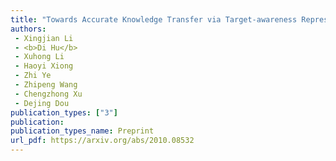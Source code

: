 ```yaml
---  
title: "Towards Accurate Knowledge Transfer via Target-awareness Representation Disentanglement"  
authors:  
 - Xingjian Li  
 - <b>Di Hu</b>  
 - Xuhong Li  
 - Haoyi Xiong  
 - Zhi Ye  
 - Zhipeng Wang  
 - Chengzhong Xu  
 - Dejing Dou  
publication_types: ["3"]  
publication:   
publication_types_name: Preprint  
url_pdf: https://arxiv.org/abs/2010.08532  
---  
```

